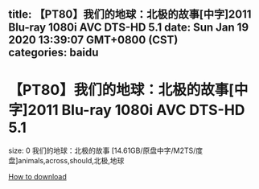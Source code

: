 
title: 【PT80】我们的地球：北极的故事[中字]2011 Blu-ray 1080i AVC DTS-HD 5.1
date: Sun Jan 19 2020 13:39:07 GMT+0800 (CST)    
categories: baidu
---

# 【PT80】我们的地球：北极的故事[中字]2011 Blu-ray 1080i AVC DTS-HD 5.1
size: 0
 我们的地球：北极的故事 [14.61GB/原盘中字/M2TS/度盘]animals,across,should,北极,地球
 

[How to download](https://bpcam.bemobtrk.com/go/2ceec3aa-1ca2-46d6-b9ff-aaa5c184517c?jno=2580)